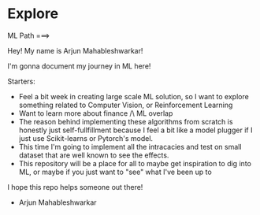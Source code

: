 # Explore
ML Path ===>

Hey! My name is Arjun Mahableshwarkar!

I'm gonna document my journey in ML here!

Starters:
- Feel a bit week in creating large scale ML solution, so I want to explore something related to Computer Vision, or Reinforcement Learning
- Want to learn more about finance /\ ML overlap
- The reason behind implementing these algorithms from scratch is honestly just self-fullfillment because I feel a bit like a model plugger if I just use Scikit-learns or Pytorch's model.
- This time I'm going to implement all the intracacies and test on small dataset that are well known to see the effects.
- This repository will be a place for all to maybe get inspiration to dig into ML, or maybe if you just want to "see" what I've been up to

I hope this repo helps someone out there!
- Arjun Mahableshwarkar
